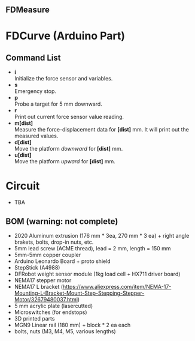 FDMeasure
---------

# FDCurve (Arduino Part)
## Command List
* **i** <br /> Initialize the force sensor and variables.
* **s** <br /> Emergency stop.
* **p** <br /> Probe a target for 5 mm downward.
* **r** <br /> Print out current force sensor value reading.
* **m[dist]** <br /> Measure the force-displacement data for **[dist]** mm. It will print out the measured values.
* **d[dist]** <br /> Move the platform *downward* for **[dist]** mm.
* **u[dist]** <br /> Move the platform *upward* for **[dist]** mm.

# Circuit
* TBA

BOM (warning: not complete)
---------
* 2020 Aluminum extrusion (176 mm * 3ea, 270 mm * 3 ea) + right angle brakets, bolts, drop-in nuts, etc.
* 5mm lead screw (ACME thread), lead = 2 mm, length = 150 mm
* 5mm-5mm copper coupler
* Arduino Leonardo Board + proto shield
* StepStick (A4988)
* DFRobot weight sensor module (1kg load cell + HX711 driver board)
* NEMA17 stepper motor
* NEMA17 L bracket (https://www.aliexpress.com/item/NEMA-17-Mounting-L-Bracket-Mount-Step-Stepping-Stepper-Motor/32679480037.html)
* 5 mm acrylic plate (lasercutted)
* Microswitches (for endstops)
* 3D printed parts
* MGN9 Linear rail (180 mm) + block * 2 ea each
* bolts, nuts (M3, M4, M5, various lengths)
